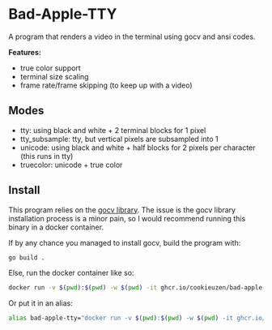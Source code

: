 # Bad-Apple-TTY

A program that renders a video in the terminal using gocv and ansi codes.

**Features:**
- true color support
- terminal size scaling
- frame rate/frame skipping (to keep up with a video)

## Modes

- tty: using black and white + 2 terminal blocks for 1 pixel
- tty_subsample: tty, but vertical pixels are subsampled into 1
- unicode: using black and white + half blocks for 2 pixels per character (this runs in tty)
- truecolor: unicode + true color 

## Install

This program relies on the [gocv library](https://gocv.io).
The issue is the gocv library installation process is a minor pain, so I would recommend running this binary in a docker container.

If by any chance you managed to install gocv, build the program with:

```bash
go build .
```

Else, run the docker container like so:

```bash
docker run -v $(pwd):$(pwd) -w $(pwd) -it ghcr.io/cookieuzen/bad-apple-tty /bad-apple-tty
```

Or put it in an alias:

```bash
alias bad-apple-tty="docker run -v $(pwd):$(pwd) -w $(pwd) -it ghcr.io/cookieuzen/bad-apple-tty /bad-apple-tty"
```

